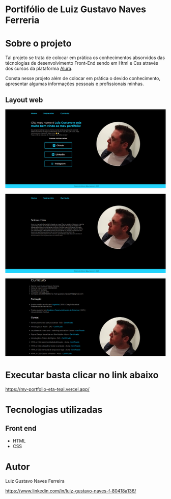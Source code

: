 # Portifólio de Luiz Gustavo Naves Ferreria

# Sobre o projeto
Tal projeto se trata de colocar em prática os conhecimentos absorvidos das técnologias de desenvolvimento Front-End sendo em Html e Css através dos cursos da plataforma [Alura](https://www.alura.com.br/planos-cursos-online?utm_term=alura&utm_campaign=%5BSearch%5D+%5BPerformance%5D+Institucional+-+Paran%C3%A1&utm_source=adwords&utm_medium=ppc&hsa_acc=7964138385&hsa_cam=20234124477&hsa_grp=150249101655&hsa_ad=660813755677&hsa_src=g&hsa_tgt=kwd-300088401&hsa_kw=alura&hsa_mt=e&hsa_net=adwords&hsa_ver=3&gclid=CjwKCAjwr_CnBhA0EiwAci5siuAQKE8Gd04QL0iE3MdmFNGfOLUYLdlToyBfsICc9BlJ503l5nTQjxoC53kQAvD_BwE).

Consta nesse projeto além de colocar em prática o devido conhecimento, apresentar algumas informações pessoais e profissionais minhas.

## Layout web
![Web 1](https://github.com/luizGustavoNaves/My-portfolio/blob/main/assets/foto-portifolio-home.PNG)

![Web 2](https://github.com/luizGustavoNaves/My-portfolio/blob/main/assets/foto-portifolio-sobre-mim.PNG)

![Web 3](https://github.com/luizGustavoNaves/My-portfolio/blob/main/assets/foto-curriculo.PNG)

# Executar basta clicar no link abaixo 
https://my-portfolio-eta-teal.vercel.app/

# Tecnologias utilizadas
## Front end
- HTML 
- CSS 

# Autor

Luiz Gustavo Naves Ferreira

https://www.linkedin.com/in/luiz-gustavo-naves-f-80418a136/